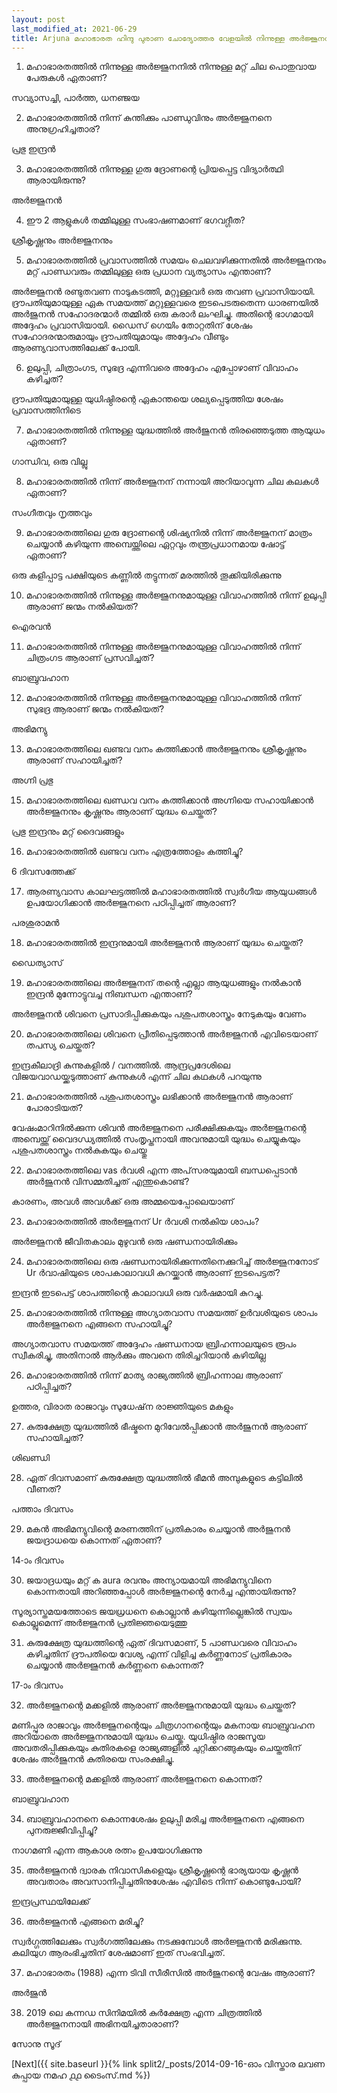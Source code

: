 ```yaml
---
layout: post
last_modified_at: 2021-06-29
title: Arjuna മഹാഭാരത ഹിന്ദു പുരാണ ചോദ്യോത്തര വേളയിൽ നിന്നുള്ള അർജ്ജുനൻ
---
```


1) മഹാഭാരതത്തിൽ നിന്നുള്ള അർജ്ജുനനിൽ നിന്നുള്ള മറ്റ് ചില പൊതുവായ പേരുകൾ ഏതാണ്?

സവ്യാസച്ചി, പാർത്ത, ധനഞ്ജയ

2) മഹാഭാരതത്തിൽ നിന്ന് കുന്തിക്കും പാണ്ഡുവിനും അർജ്ജുനനെ അനുഗ്രഹിച്ചതാര്?

പ്രഭു ഇന്ദ്രൻ

3) മഹാഭാരതത്തിൽ നിന്നുള്ള ഗുരു ദ്രോണന്റെ പ്രിയപ്പെട്ട വിദ്യാർത്ഥി ആരായിരുന്നു?

അർജ്ജുനൻ

4) ഈ 2 ആളുകൾ തമ്മിലുള്ള സംഭാഷണമാണ് ഭഗവദ്ഗീത?

ശ്രീകൃഷ്ണനും അർജ്ജുനനും

5) മഹാഭാരതത്തിൽ പ്രവാസത്തിൽ സമയം ചെലവഴിക്കുന്നതിൽ അർജ്ജുനനും മറ്റ് പാണ്ഡവരും തമ്മിലുള്ള ഒരു പ്രധാന വ്യത്യാസം എന്താണ്?

അർജ്ജുനൻ രണ്ടുതവണ നാടുകടത്തി, മറ്റുള്ളവർ ഒരു തവണ പ്രവാസിയായി. ദ്രൗപതിയുമായുള്ള ഏക സമയത്ത് മറ്റുള്ളവരെ ഇടപെടരുതെന്ന ധാരണയിൽ അർജുനൻ സഹോദരന്മാർ തമ്മിൽ ഒരു കരാർ ലംഘിച്ചു. അതിന്റെ ഭാഗമായി അദ്ദേഹം പ്രവാസിയായി. ഡൈസ് ഗെയിം തോറ്റതിന് ശേഷം സഹോദരന്മാരുമായും ദ്രൗപതിയുമായും അദ്ദേഹം വീണ്ടും ആരണ്യവാസത്തിലേക്ക് പോയി.

6) ഉലുപ്പി, ചിത്രാംഗട, സുഭദ്ര എന്നിവരെ അദ്ദേഹം എപ്പോഴാണ് വിവാഹം കഴിച്ചത്?

ദ്രൗപതിയുമായുള്ള യുധിഷ്ഠിരന്റെ ഏകാന്തയെ ശല്യപ്പെടുത്തിയ ശേഷം പ്രവാസത്തിനിടെ

7) മഹാഭാരതത്തിൽ നിന്നുള്ള യുദ്ധത്തിൽ അർജുനൻ തിരഞ്ഞെടുത്ത ആയുധം ഏതാണ്?

ഗാന്ധിവ, ഒരു വില്ലു

8) മഹാഭാരതത്തിൽ നിന്ന് അർജ്ജുനന് നന്നായി അറിയാവുന്ന ചില കലകൾ ഏതാണ്?

സംഗീതവും നൃത്തവും

9) മഹാഭാരതത്തിലെ ഗുരു ദ്രോണന്റെ ശിഷ്യനിൽ നിന്ന് അർജ്ജുനന് മാത്രം ചെയ്യാൻ കഴിയുന്ന അമ്പെയ്ത്തിലെ ഏറ്റവും തന്ത്രപ്രധാനമായ ഷോട്ട് ഏതാണ്?

ഒരു കളിപ്പാട്ട പക്ഷിയുടെ കണ്ണിൽ തട്ടുന്നത് മരത്തിൽ തൂക്കിയിരിക്കുന്നു

10) മഹാഭാരതത്തിൽ നിന്നുള്ള അർജ്ജുനനുമായുള്ള വിവാഹത്തിൽ നിന്ന് ഉലുപ്പി ആരാണ് ജന്മം നൽകിയത്?

ഐരവൻ

11) മഹാഭാരതത്തിൽ നിന്നുള്ള അർജ്ജുനനുമായുള്ള വിവാഹത്തിൽ നിന്ന് ചിത്രംഗട ആരാണ് പ്രസവിച്ചത്?

ബാബ്രുവഹാന

12) മഹാഭാരതത്തിൽ നിന്നുള്ള അർജ്ജുനനുമായുള്ള വിവാഹത്തിൽ നിന്ന് സുഭദ്ര ആരാണ് ജന്മം നൽകിയത്?

അഭിമന്യു

13) മഹാഭാരതത്തിലെ ഖണ്ടവ വനം കത്തിക്കാൻ അർജ്ജുനനും ശ്രീകൃഷ്ണനും ആരാണ് സഹായിച്ചത്?

അഗ്നി പ്രഭു

15) മഹാഭാരതത്തിലെ ഖണ്ഡവ വനം കത്തിക്കാൻ അഗ്നിയെ സഹായിക്കാൻ അർജ്ജുനനും കൃഷ്ണനും ആരാണ് യുദ്ധം ചെയ്തത്?

പ്രഭു ഇന്ദ്രനും മറ്റ് ദൈവങ്ങളും

16) മഹാഭാരതത്തിൽ ഖണ്ടവ വനം എത്രത്തോളം കത്തിച്ചു?

6 ദിവസത്തേക്ക്

17) ആരണ്യവാസ കാലഘട്ടത്തിൽ മഹാഭാരതത്തിൽ സ്വർഗീയ ആയുധങ്ങൾ ഉപയോഗിക്കാൻ അർജ്ജുനനെ പഠിപ്പിച്ചത് ആരാണ്?

പരശുരാമൻ

18) മഹാഭാരതത്തിൽ ഇന്ദ്രനുമായി അർജ്ജുനൻ ആരാണ് യുദ്ധം ചെയ്തത്?

ഡൈത്യാസ്

19) മഹാഭാരതത്തിലെ അർജ്ജുനന് തന്റെ എല്ലാ ആയുധങ്ങളും നൽകാൻ ഇന്ദ്രൻ മുന്നോട്ടുവച്ച നിബന്ധന എന്താണ്?

അർജ്ജുനൻ ശിവനെ പ്രസാദിപ്പിക്കുകയും പശുപതശാസ്ത്രം നേടുകയും വേണം

20) മഹാഭാരതത്തിലെ ശിവനെ പ്രീതിപ്പെടുത്താൻ അർജ്ജുനൻ എവിടെയാണ് തപസ്യ ചെയ്തത്?

ഇന്ദ്രകീലാദ്രി കുന്നുകളിൽ / വനത്തിൽ. ആന്ദ്രപ്രദേശിലെ വിജയവാഡയ്ക്കടുത്താണ് കുന്നുകൾ എന്ന് ചില കഥകൾ പറയുന്നു

21) മഹാഭാരതത്തിൽ പശുപതശാസ്ത്രം ലഭിക്കാൻ അർജ്ജുനൻ ആരാണ് പോരാടിയത്?

വേഷംമാറിനിൽക്കുന്ന ശിവൻ അർജ്ജുനനെ പരീക്ഷിക്കുകയും അർജ്ജുനന്റെ അമ്പെയ്ത്ത് വൈദഗ്ധ്യത്തിൽ സംതൃപ്തനായി അവനുമായി യുദ്ധം ചെയ്യുകയും പശുപതശാസ്ത്രം നൽകുകയും ചെയ്തു

22) മഹാഭാരതത്തിലെ vas ർ‌വശി എന്ന അപ്‌സരയുമായി ബന്ധപ്പെടാൻ അർജുനൻ വിസമ്മതിച്ചത് എന്തുകൊണ്ട്?

കാരണം, അവൾ അവൾക്ക് ഒരു അമ്മയെപ്പോലെയാണ്

23) മഹാഭാരതത്തിൽ അർജ്ജുനന് Ur ർ‌വശി നൽകിയ ശാപം?

അർജ്ജുനൻ ജീവിതകാലം മുഴുവൻ ഒരു ഷണ്ഡനായിരിക്കും

24) മഹാഭാരതത്തിലെ ഒരു ഷണ്ഡനായിരിക്കുന്നതിനെക്കുറിച്ച് അർജ്ജുനനോട് Ur ർ‌വാഷിയുടെ ശാപകാലാവധി കുറയ്ക്കാൻ ആരാണ് ഇടപെട്ടത്?

ഇന്ദ്രൻ ഇടപെട്ട് ശാപത്തിന്റെ കാലാവധി ഒരു വർഷമായി കുറച്ചു.

25) മഹാഭാരതത്തിൽ നിന്നുള്ള അഗ്യാതവാസ സമയത്ത്‌ ഉർവശിയുടെ ശാപം അർജ്ജുനനെ എങ്ങനെ സഹായിച്ചു?

അഗ്യാതവാസ സമയത്ത് അദ്ദേഹം ഷണ്ഡനായ ബ്രിഹന്നാലയുടെ രൂപം സ്വീകരിച്ചു, അതിനാൽ ആർക്കും അവനെ തിരിച്ചറിയാൻ കഴിയില്ല

26) മഹാഭാരതത്തിൽ നിന്ന് മാത്യ രാജ്യത്തിൽ ബ്രിഹന്നാല ആരാണ് പഠിപ്പിച്ചത്?

ഉത്തര, വിരാത രാജാവും സുധേഷ്‌ന രാജ്ഞിയുടെ മകളും

27) കുരുക്ഷേത്ര യുദ്ധത്തിൽ ഭീഷ്മനെ മുറിവേൽപ്പിക്കാൻ അർജുനൻ ആരാണ് സഹായിച്ചത്?

ശിഖണ്ഡി

28) ഏത് ദിവസമാണ് കുരുക്ഷേത്ര യുദ്ധത്തിൽ ഭീമൻ അമ്പുകളുടെ കട്ടിലിൽ വീണത്?

പത്താം ദിവസം

29) മകൻ അഭിമന്യുവിന്റെ മരണത്തിന് പ്രതികാരം ചെയ്യാൻ അർജുനൻ ജയദ്രാധയെ കൊന്നത് ഏതാണ്?

14-ാം ദിവസം

30) ജയാദ്രധയും മറ്റ് ക aura രവനും അന്യായമായി അഭിമന്യുവിനെ കൊന്നതായി അറിഞ്ഞപ്പോൾ അർജ്ജുനന്റെ നേർച്ച എന്തായിരുന്നു?

സൂര്യാസ്തമയത്തോടെ ജയധ്രധനെ കൊല്ലാൻ കഴിയുന്നില്ലെങ്കിൽ സ്വയം കൊല്ലുമെന്ന് അർജ്ജുനൻ പ്രതിജ്ഞയെടുത്തു

31) കുരുക്ഷേത്ര യുദ്ധത്തിന്റെ ഏത് ദിവസമാണ്, 5 പാണ്ഡവരെ വിവാഹം കഴിച്ചതിന് ദ്രൗപതിയെ വേശ്യ എന്ന് വിളിച്ച കർണ്ണനോട് പ്രതികാരം ചെയ്യാൻ അർജ്ജുനൻ കർണ്ണനെ കൊന്നത്?

17-ാം ദിവസം


32) അർജ്ജുനന്റെ മക്കളിൽ ആരാണ് അർജ്ജുനനുമായി യുദ്ധം ചെയ്തത്?

മണിപ്പുര രാജാവും അർജ്ജുനന്റെയും ചിത്രഗാനന്റെയും മകനായ ബാബ്രുവഹന അറിയാതെ അർജ്ജുനനുമായി യുദ്ധം ചെയ്തു. യുധിഷ്ഠിര രാജസൂയ അവതരിപ്പിക്കുകയും കുതിരകളെ രാജ്യങ്ങളിൽ ചുറ്റിക്കറങ്ങുകയും ചെയ്തതിന് ശേഷം അർജുനൻ കുതിരയെ സംരക്ഷിച്ചു.

33) അർജ്ജുനന്റെ മക്കളിൽ ആരാണ് അർജ്ജുനനെ കൊന്നത്?

ബാബ്രുവഹാന

34) ബാബ്രുവഹാനനെ കൊന്നശേഷം ഉലുപ്പി മരിച്ച അർജ്ജുനനെ എങ്ങനെ പുനരുജ്ജീവിപ്പിച്ചു?

നാഗമണി എന്ന ആകാശ രത്നം ഉപയോഗിക്കുന്നു

35) അർജ്ജുനൻ ദ്വാരക നിവാസികളെയും ശ്രീകൃഷ്ണന്റെ ഭാര്യയായ കൃഷ്ണൻ അവതാരം അവസാനിപ്പിച്ചതിനുശേഷം എവിടെ നിന്ന് കൊണ്ടുപോയി?

ഇന്ദ്രപ്രസ്ഥയിലേക്ക്

36) അർജ്ജുനൻ എങ്ങനെ മരിച്ചു?

സ്വർഗ്ഗത്തിലേക്കും സ്വർഗത്തിലേക്കും നടക്കുമ്പോൾ അർജ്ജുനൻ മരിക്കുന്നു. കലിയുഗ ആരംഭിച്ചതിന് ശേഷമാണ് ഇത് സംഭവിച്ചത്.

37) മഹാഭാരതം (1988) എന്ന ടിവി സീരീസിൽ അർജുനന്റെ വേഷം ആരാണ്?

അർജുൻ

38) 2019 ലെ കന്നഡ സിനിമയിൽ കുർക്ഷേത്ര എന്ന ചിത്രത്തിൽ അർജ്ജുനനായി അഭിനയിച്ചതാരാണ്?

സോനു സൂദ്

[Next]({{ site.baseurl }}{% link  split2/_posts/2014-09-16-ഓം വിസ്താര ലവണ കുപ്പായ നമഹ ൧൧ ടൈംസ്.md %})
